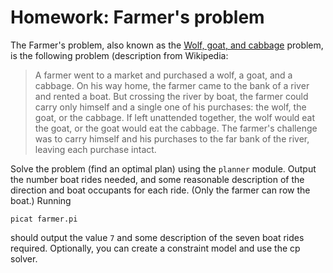 # Homework: Farmer's problem

The Farmer's problem, also known as the [Wolf, goat, and cabbage](https://en.wikipedia.org/wiki/Wolf,_goat_and_cabbage_problem) problem, is the following problem (description from Wikipedia:

> A farmer went to a market and purchased a wolf, a goat, and a cabbage. On his way home, the farmer came to the bank of a river and rented a boat. But crossing the river by boat, the farmer could carry only himself and a single one of his purchases: the wolf, the goat, or the cabbage. If left unattended together, the wolf would eat the goat, or the goat would eat the cabbage. The farmer's challenge was to carry himself and his purchases to the far bank of the river, leaving each purchase intact.

Solve the problem (find an optimal plan) using the `planner` module. Output the number boat rides needed, and some reasonable description of the direction and boat occupants for each ride. (Only the farmer can row the boat.) Running
```
picat farmer.pi
```
should output the value `7` and some description of the seven boat rides required. Optionally, you can create a constraint model and use the cp solver.